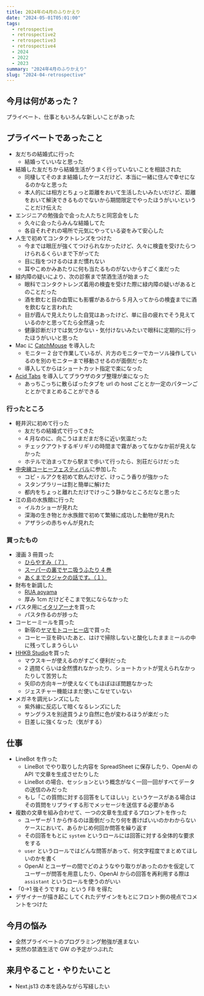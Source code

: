 ```yaml
---
title: 2024年の4月のふりかえり
date: "2024-05-01T05:01:00"
tags:
  - retrospective
  - retrospective2
  - retrospective3
  - retrospective4
  - 2024
  - 2022
  - 2023
summary: "2024年4月のふりかえり"
slug: "2024-04-retrospective"
---
```


## 今月は何があった？

プライベート、仕事ともいろんな新しいことがあった

## プライベートであったこと

- 友だちの結婚式に行った
  - 結婚っていいなと思った
- 結婚した友だちから結婚生活がうまく行っていないことを相談された
  - 同棲してそのまま結婚したケースだけど、本当に一緒に住んで幸せになるのかなと思った
  - 本人的には相方とちょっと距離をおいて生活したいみたいだけど、距離をおいて解決できるものでないから期間限定でやったほうがいいということだけ伝えた
- エンジニアの勉強会で会った人たちと同窓会をした
  - 久々に会ったらみんな結婚してた
  - 各自それぞれの場所で元気にやっている姿をみて安心した
- 人生で初めてコンタクトレンズをつけた
  - 今までは眼圧が強くてつけられなかったけど、久々に検査を受けたらつけられるくらいまで下がってた
  - 目に指をつけるのはまだ慣れない
  - 耳やこめかみあたりに何も当たるものがないからすごく楽だった
- 緑内障の疑いにより、次の診察まで禁酒生活が始まった
  - 眼科でコンタクトレンズ着用の検査を受けた際に緑内障の疑いがあるとのことだった
  - 酒を飲むと目の血管にも影響があるから 5 月入ってからの検査までに酒を飲むなと言われた
  - 目が霞んで見えたりした自覚はあったけど、単に目の疲れでそう見えているのかと思ってたら全然違った
  - 健康診断だけでは気づかない・気付けないみたいで眼科に定期的に行ったほうがいいと思った
- Mac に [CatchMouse](https://github.com/round/CatchMouse) を導入した
  - モニター 2 台で作業しているが、片方のモニターでカーソル操作しているのを別のモニターまで移動させるのが面倒だった
  - 導入してからはショートカット指定で楽になった
- [Acid Tabs](https://chromewebstore.google.com/detail/acid*tabs/hgceopemmcmigbmhphbcgkeffommpjfc?hl=ja) を導入してブラウザのタブ整理が楽になった
  - あっちこっちに散らばったタブを url の host ごととか一定のパターンごととかでまとめることができる

### 行ったところ

- 軽井沢に初めて行った
  - 友だちの結婚式で行ってきた
  - 4 月なのに、向こうはまだまだ冬に近い気温だった
  - チェックアウトするギリギリの時間まで霧があってなかなか前が見えなかった
  - ホテルで泊まってから駅まで歩いて行ったら、別荘だらけだった
- [中央線コーヒーフェスティバル](https://chuosuki.jp/event2/chuo_coffee/)に参加した
  - コピ・ルアクを初めて飲んだけど、けっこう香りが強かった
  - スタンプラリーは割と簡単に解けた
  - 都内をちょっと離れただけでけっこう静かなところだなと思った
- 江の島の水族館に行った
  - イルカショーが見れた
  - 深海の生き物とか水族館で初めて繁殖に成功した動物が見れた
  - アザラシの赤ちゃんが見れた

### 買ったもの

- 漫画 3 冊買った
  - [ひらやすみ（７）](https://www.amazon.co.jp/dp/B0CYZV6W73)
  - [スーパーの裏でヤニ吸うふたり 4 巻](https://www.amazon.co.jp/dp/B0CP5RXN6T)
  - [あくまでクジャクの話です。（１）](https://www.amazon.co.jp/dp/B0CZKSYB98)
- 財布を新調した
  - [RUA aoyama](https://www.amazon.co.jp/gp/product/B0CTKDGQFV)
  - 厚み 1cm だけどそこまで気にならなかった
- パスタ用に[イタリアーナ](https://www.amazon.co.jp/gp/product/B00IZ64H96)を買った
  - パスタ作るのが捗った
- コーヒーミールを買った
  - 新宿の[ヤマモトコーヒー店](https://www.yamamoto-coffee.co.jp/)で買った
  - コーヒー豆を砕いたあと、はけで掃除しないと酸化したままミールの中に残ってしまうらしい
- [HHKB Studio](https://www.amazon.co.jp/gp/product/B0CL79KXBG)を買った
  - マウスキーが使えるのがすごく便利だった
  - 2 週間くらいは全然慣れなかったり、ショートカットが覚えられなかったりして苦労した
  - 矢印の方向キーが使えなくてもほぼほぼ問題なかった
  - ジェスチャー機能はまだ使いこなせていない
- メガネを調光レンズにした
  - 紫外線に反応して暗くなるレンズにした
  - サングラスを別途買うより自然に色が変わるほうが楽だった
  - 日差しに強くなった（気がする）

## 仕事

- LineBot を作った
  - LineBot でやり取りした内容を SpreadSheet に保存したり、OpenAI の API で文章を生成させたりした
  - LineBot の場合、セッションという概念がなく一回一回がすべてデータの送信のみだった
  - もし「この質問に対する回答をしてほしい」というケースがある場合はその質問をリプライする形でメッセージを送信する必要がある
- 複数の文章を組み合わせて、一つの文章を生成するプロンプトを作った
  - ユーザーが 1 から作るのは面倒だったり何を書けばいいのかわからないケースにおいて、あらかじめ何回か問答を繰り返す
  - その回答をもとに `system` というロールには回答に対する全体的な要求をする
  - `user` というロールではどんな問答があって、何文字程度でまとめてほしいのかを書く
  - OpenAI とユーザーの間でどのようなやり取りがあったのかを仮定してユーザーが問答を用意したり、OpenAI からの回答を再利用する際は `assistant` というロールを使うのがいい
- 「0→1 強そうですね」という FB を得た
- デザイナーが描き起こしてくれたデザインをもとにフロント側の視点でコメントをつけた

## 今月の悩み

- 全然プライベートのプログラミング勉強が進まない
- 突然の禁酒生活で GW の予定がつぶれた

## 来月やること・やりたいこと

- Next.js13 の本を読みながら写経したい
